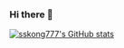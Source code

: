 ### Hi there 👋

<!--
**sskong777/sskong777** is a ✨ _special_ ✨ repository because its `README.md` (this file) appears on your GitHub profile.

Here are some ideas to get you started:

- 🔭 I’m currently working on ...
- 🌱 I’m currently learning ...
- 👯 I’m looking to collaborate on ...
- 🤔 I’m looking for help with ...
- 💬 Ask me about ...
- 📫 How to reach me: ...
- 😄 Pronouns: ...
- ⚡ Fun fact: ...
-->

[![sskong777's GitHub stats](https://github-readme-stats.vercel.app/api?username=sskong777)](https://github.com/anuraghazra/github-readme-stats)
